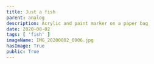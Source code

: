 ```yaml
---
title: Just a fish
parent: analog
description: Acrylic and paint marker on a paper bag
date: 2020-08-02
tags: [ 'fish' ]
imageName: IMG_20200802_0006.jpg
hasImage: True
public: True
---
```

